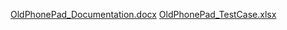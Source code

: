 [OldPhonePad_Documentation.docx](https://github.com/user-attachments/files/17322103/OldPhonePad_Documentation.docx)
[OldPhonePad_TestCase.xlsx](https://github.com/user-attachments/files/22130293/OldPhonePad_TestCase.xlsx)
